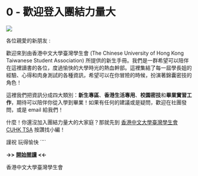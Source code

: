 # 0 - 歡迎登入團結力量大

![](.gitbook/assets/14615655_1573387632686697_8475869347044636714_o.jpg)

各位親愛的新朋友 :

歡迎來到由香港中文大學臺灣學生會 \(The Chinese University of Hong Kong Taiwanese Student Association\) 所提供的新生手冊。我們是一群希望可以陪伴在這裡讀書的各位，度過愉快的大學時光的熱血幹部。這裡集結了每一屆學長姐的經驗、心得和肉身測試的各種資訊，希望可以在你冒險的時候，扮演著錦囊密技的角色！

這裡我們把資訊分成四大類別：**新生專區**、**香港生活專用**、**校園密技**和**畢業實習工作**，期待可以陪伴你從入學到畢業！如果有任何的建議或是疑問，歡迎在社團發問，或是 email 給我們！

什麼！你還沒加入團結力量大的大家庭？那就先到 [香港中文大學臺灣學生會 CUHK TSA](https://www.facebook.com/CUHK.Taiwanese.Student.Association/) 按讚找小編！

謹祝 玩得愉快 ˊˇˋ

**-&gt;&gt;** [**開始閱讀**](https://cuhktsa.gitbooks.io/cuhk-tsa/content/) **&lt;&lt;-**

香港中文大學臺灣學生會

